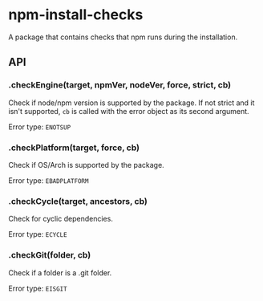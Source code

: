 # npm-install-checks

A package that contains checks that npm runs during the installation.

## API

### .checkEngine(target, npmVer, nodeVer, force, strict, cb)

Check if node/npm version is supported by the package. If not strict and it isn't supported, `cb` is called with the
error object as its second argument.

Error type: `ENOTSUP`

### .checkPlatform(target, force, cb)

Check if OS/Arch is supported by the package.

Error type: `EBADPLATFORM`

### .checkCycle(target, ancestors, cb)

Check for cyclic dependencies.

Error type: `ECYCLE`

### .checkGit(folder, cb)

Check if a folder is a .git folder.

Error type: `EISGIT`
